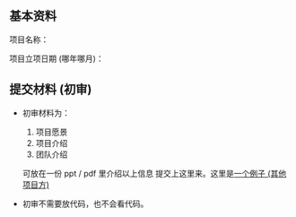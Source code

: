 ## 基本资料

项目名称：

项目立项日期 (哪年哪月)：

## 提交材料 (初审)

- 初审材料为：

  1. 项目愿景
  2. 项目介绍
  3. 团队介绍

  可放在一份 ppt / pdf 里介绍以上信息 提交上这里来。这里是[一个例子 (其他项目方)](https://hackerlink.io/buidl/672)

- 初审不需要放代码，也不会看代码。
